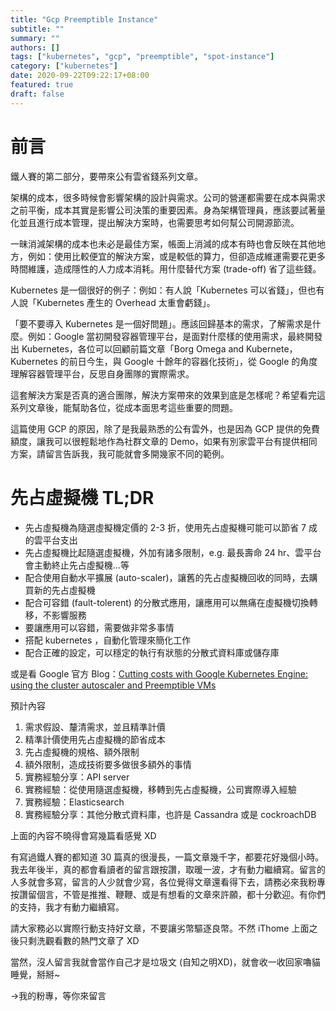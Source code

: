 ```yaml
---
title: "Gcp Preemptible Instance"
subtitle: ""
summary: ""
authors: []
tags: ["kubernetes", "gcp", "preemptible", "spot-instance"]
category: ["kubernetes"]
date: 2020-09-22T09:22:17+08:00
featured: true
draft: false
---
```


# 前言

鐵人賽的第二部分，要帶來公有雲省錢系列文章。

架構的成本，很多時候會影響架構的設計與需求。公司的營運都需要在成本與需求之前平衡，成本其實是影響公司決策的重要因素。身為架構管理員，應該要試著量化並且進行成本管理，提出解決方案時，也需要思考如何幫公司開源節流。

一昧消減架構的成本也未必是最佳方案，帳面上消減的成本有時也會反映在其他地方，例如：使用比較便宜的解決方案，或是較低的算力，但卻造成維運需要花更多時間維護，造成隱性的人力成本消耗。用什麼替代方案 (trade-off) 省了這些錢。

Kubernetes 是一個很好的例子：例如：有人說「Kubernetes 可以省錢」，但也有人說「Kubernetes 產生的 Overhead 太重會虧錢」。

「要不要導入 Kubernetes 是一個好問題」。應該回歸基本的需求，了解需求是什麼。例如：Google 當初開發容器管理平台，是面對什麼樣的使用需求，最終開發出 Kubernetes，各位可以回顧前篇文章「Borg Omega and Kubernete，Kubernetes 的前日今生，與 Google 十餘年的容器化技術」，從 Google 的角度理解容器管理平台，反思自身團隊的實際需求。

這套解決方案是否真的適合團隊，解決方案帶來的效果到底是怎樣呢？希望看完這系列文章後，能幫助各位，從成本面思考這些重要的問題。

這篇使用 GCP 的原因，除了是我最熟悉的公有雲外，也是因為 GCP 提供的免費額度，讓我可以很輕鬆地作為社群文章的 Demo，如果有別家雲平台有提供相同方案，請留言告訴我，我可能就會多開幾家不同的範例。

# 先占虛擬機 TL;DR

- 先占虛擬機為隨選虛擬機定價的 2-3 折，使用先占虛擬機可能可以節省 7 成的雲平台支出
- 先占虛擬機比起隨選虛擬機，外加有諸多限制，e.g. 最長壽命 24 hr、雲平台會主動終止先占虛擬機...等
- 配合使用自動水平擴展 (auto-scaler)，讓舊的先占虛擬機回收的同時，去購買新的先占虛擬機
- 配合可容錯 (fault-tolerent) 的分散式應用，讓應用可以無痛在虛擬機切換轉移，不影響服務
- 要讓應用可以容錯，需要做非常多事情
- 搭配 kubernetes ，自動化管理來簡化工作
- 配合正確的設定，可以穩定的執行有狀態的分散式資料庫或儲存庫

或是看 Google 官方 Blog：[Cutting costs with Google Kubernetes Engine: using the cluster autoscaler and Preemptible VMs](https://cloud.google.com/blog/products/containers-kubernetes/cutting-costs-with-google-kubernetes-engine-using-the-cluster-autoscaler-and-preemptible-vms)

預計內容

1. 需求假設、釐清需求，並且精準計價
1. 精準計價使用先占虛擬機的節省成本
1. 先占虛擬機的規格、額外限制
1. 額外限制，造成技術要多做很多額外的事情
1. 實務經驗分享：API server
1. 實務經驗：從使用隨選虛擬機，移轉到先占虛擬機，公司實際導入經驗
1. 實務經驗：Elasticsearch
1. 實務經驗分享：其他分散式資料庫，也許是 Cassandra 或是 cockroachDB

上面的內容不曉得會寫幾篇看感覺 XD

有寫過鐵人賽的都知道 30 篇真的很漫長，一篇文章幾千字，都要花好幾個小時。我去年後半，真的都會看讀者的留言跟按讚，取暖一波，才有動力繼續寫。留言的人多就會多寫，留言的人少就會少寫，各位覺得文章還看得下去，請務必來我粉專按讚留個言，不管是推推、鞭鞭、或是有想看的文章來許願，都十分歡迎。有你們的支持，我才有動力繼續寫。

請大家務必以實際行動支持好文章，不要讓劣幣驅逐良幣。不然 iThome 上面之後只剩洗觀看數的熱門文章了 XD

當然，沒人留言我就會當作自己才是垃圾文 (自知之明XD)，就會收一收回家嚕貓睡覺，掰掰~

->我的粉專，等你來留言
